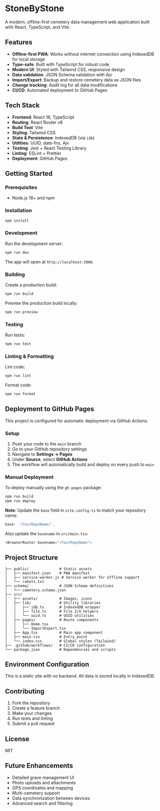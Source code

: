# StoneByStone

A modern, offline-first cemetery data management web application built with React, TypeScript, and Vite.

## Features

- **Offline-first PWA**: Works without internet connection using IndexedDB for local storage
- **Type-safe**: Built with TypeScript for robust code
- **Modern UI**: Styled with Tailwind CSS, responsive design
- **Data validation**: JSON Schema validation with Ajv
- **Import/Export**: Backup and restore cemetery data as JSON files
- **Change tracking**: Audit log for all data modifications
- **CI/CD**: Automated deployment to GitHub Pages

## Tech Stack

- **Frontend**: React 18, TypeScript
- **Routing**: React Router v6
- **Build Tool**: Vite
- **Styling**: Tailwind CSS
- **State & Persistence**: IndexedDB (via `idb`)
- **Utilities**: UUID, date-fns, Ajv
- **Testing**: Jest + React Testing Library
- **Linting**: ESLint + Prettier
- **Deployment**: GitHub Pages

## Getting Started

### Prerequisites

- Node.js 18+ and npm

### Installation

```bash
npm install
```

### Development

Run the development server:

```bash
npm run dev
```

The app will open at `http://localhost:3000`.

### Building

Create a production build:

```bash
npm run build
```

Preview the production build locally:

```bash
npm run preview
```

### Testing

Run tests:

```bash
npm run test
```

### Linting & Formatting

Lint code:

```bash
npm run lint
```

Format code:

```bash
npm run format
```

## Deployment to GitHub Pages

This project is configured for automatic deployment via GitHub Actions.

### Setup

1. Push your code to the `main` branch
2. Go to your GitHub repository settings
3. Navigate to **Settings → Pages**
4. Under **Source**, select **GitHub Actions**
5. The workflow will automatically build and deploy on every push to `main`

### Manual Deployment

To deploy manually using the `gh-pages` package:

```bash
npm run build
npm run deploy
```

**Note**: Update the `base` field in `vite.config.ts` to match your repository name:

```typescript
base: '/YourRepoName/',
```

Also update the `basename` in `src/main.tsx`:

```typescript
<BrowserRouter basename="/YourRepoName">
```

## Project Structure

```
├── public/              # Static assets
│   ├── manifest.json    # PWA manifest
│   ├── service-worker.js # Service worker for offline support
│   └── robots.txt
├── schema/              # JSON Schema definitions
│   └── cemetery.schema.json
├── src/
│   ├── assets/          # Images, icons
│   ├── lib/             # Utility libraries
│   │   ├── idb.ts       # IndexedDB wrapper
│   │   ├── file.ts      # File I/O helpers
│   │   └── uuid.ts      # UUID utilities
│   ├── pages/           # Route components
│   │   ├── Home.tsx
│   │   └── ImportExport.tsx
│   ├── App.tsx          # Main app component
│   ├── main.tsx         # Entry point
│   └── index.css        # Global styles (Tailwind)
├── .github/workflows/   # CI/CD configuration
└── package.json         # Dependencies and scripts
```

## Environment Configuration

This is a static site with no backend. All data is stored locally in IndexedDB.

## Contributing

1. Fork the repository
2. Create a feature branch
3. Make your changes
4. Run tests and linting
5. Submit a pull request

## License

MIT

## Future Enhancements

- Detailed grave management UI
- Photo uploads and attachments
- GPS coordinates and mapping
- Multi-cemetery support
- Data synchronization between devices
- Advanced search and filtering
